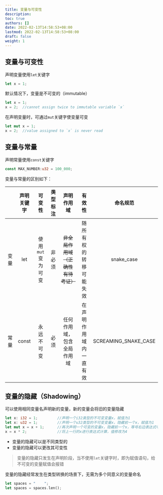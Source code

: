 ```yaml
---
title: 变量与可变性
description:
toc: true
authors: []
date: 2022-02-13T14:58:53+08:00
lastmod: 2022-02-13T14:58:53+08:00
draft: false
weight: 1
---
```




## 变量与可变性

声明变量使用`let`关键字

```rust
let x = 1;
```

默认情况下，变量是不可变的（immutable）

```rust
let x = 1;
x = 2;	//cannot assign twice to immutable variable `x`
```

在声明变量时，可通过`mut`关键字使变量可变

```rust
let mut x = 1;
x = 2;	//value assigned to `x` is never read
```



## 变量与常量

声明常量使用`const`关键字

```rust
const MAX_NUMBER:u32 = 100_000;
```

变量与常量的区别如下：

|      | 声明关键字 |      可变性       | 类型标注 |             声明作用域             |         有效性         |       命名规范       |
| :--: | :--------: | :---------------: | :------: | :--------------------------------: | :--------------------: | :------------------: |
| 变量 |    let     | 使用`mut`变为可变 |  非必须  | ~~非全局作用域（正确性有待考证）~~ | 随所有权的转移可能失效 |      snake_case      |
| 常量 |   const    |    永远不可变     |   必须   |     任何作用域，包含全局作用域     | 在声明作用域内一直有效 | SCREAMING_SNAKE_CASE |



## 变量的隐藏（Shadowing）

可以使用相同变量名声明新的变量，新的变量会将旧的变量隐藏

```rust
let x: i32 = 1;			//声明一个i32类型的不可变变量x，赋值为1
let x: u32 = 1;			//声明一个u32类型的不可变变量x，隐藏前一个x，赋值为1
let mut x = x + 1;		//再次声明一个可变的变量x，隐藏前一个x，等号右边表达式中的x即上一行声明的x,赋值为2
x = x * 2;				//将上一行的x进行表达式计算，值修改为4
```

+ 变量的隐藏可以是不同类型的
+ 变量的隐藏可以更改其可变性

> 变量的隐藏只发生在声明阶段，当不使用`let`关键字时，即为赋值语句，给不可变的变量赋值会报错

变量的隐藏经常发生在类型转换的场景下，无需为多个同意义的变量命名

```rust
let spaces = "    ";
let spaces = spaces.len();
```